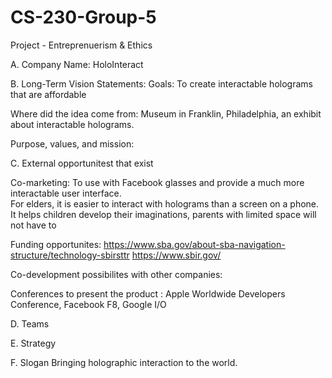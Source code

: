 # CS-230-Group-5
Project - Entreprenuerism &amp; Ethics

A. Company Name: HoloInteract

B. Long-Term Vision Statements: 
Goals:
To create interactable holograms that are affordable

Where did the idea come from: 
Museum in Franklin, Philadelphia, an exhibit about interactable holograms. 

Purpose, values, and mission: 


C. External opportunitest that exist <br />

Co-marketing: To use with Facebook glasses and provide a much more interactable user interface.<br />
For elders, it is easier to interact with holograms than a screen on a phone.
It helps children develop their imaginations, parents with limited space will not have to 

Funding opportunites:
https://www.sba.gov/about-sba-navigation-structure/technology-sbirsttr
https://www.sbir.gov/

Co-development possibilites with other companies:

Conferences to present the product : Apple Worldwide Developers Conference, Facebook F8, Google I/O

D. Teams

E. Strategy


F. Slogan
Bringing holographic interaction to the world.
